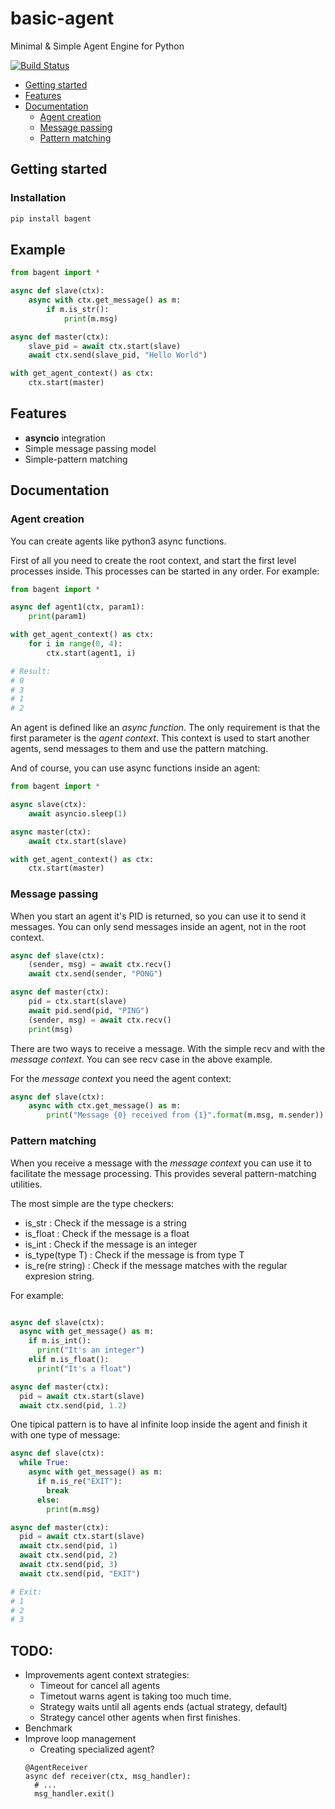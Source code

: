 # basic-agent
Minimal &amp; Simple Agent Engine for Python

[![Build Status](https://travis-ci.org/jepemo/basic-agent.svg?branch=master)](https://travis-ci.org/jepemo/basic-agent)

- [Getting started](#getting-started)
- [Features](#features)
- [Documentation](#documentation)
  - [Agent creation](#agent-creation)
  - [Message passing](#message-passing)
  - [Pattern matching](#pattern-matching)


## Getting started

### Installation

```bash
pip install bagent
```

## Example

```python
from bagent import *

async def slave(ctx):
    async with ctx.get_message() as m:
        if m.is_str():
            print(m.msg)

async def master(ctx):
    slave_pid = await ctx.start(slave)
    await ctx.send(slave_pid, "Hello World")

with get_agent_context() as ctx:
    ctx.start(master)
```

## Features
- **asyncio** integration
- Simple message passing model
- Simple-pattern matching

## Documentation

### Agent creation
You can create agents like python3 async functions.

First of all you need to create the root context, and start the first level processes inside. This processes can be started in any order.
For example:

```python
from bagent import *

async def agent1(ctx, param1):
    print(param1)

with get_agent_context() as ctx:
    for i in range(0, 4):
        ctx.start(agent1, i)

# Result:
# 0
# 3
# 1
# 2
```

An agent is defined like an *async function*. The only requirement is that the first parameter is the *agent context*. This context is used to start another agents, send messages to them and use the pattern matching.

And of course, you can use async functions inside an agent:

```python
from bagent import *

async slave(ctx):
    await asyncio.sleep(1)

async master(ctx):
    await ctx.start(slave)

with get_agent_context() as ctx:
    ctx.start(master)
```

### Message passing

When you start an agent it's PID is returned, so you can use it to send it messages. You can only send messages inside an agent, not in the root context.

```python
async def slave(ctx):
    (sender, msg) = await ctx.recv()
    await ctx.send(sender, "PONG")

async def master(ctx):
    pid = ctx.start(slave)
    await pid.send(pid, "PING")
    (sender, msg) = await ctx.recv()
    print(msg)
```

There are two ways to receive a message. With the simple recv and with the *message context*. You can see recv case in the above example.

For the *message context* you need the agent context:

```python
async def slave(ctx):
    async with ctx.get_message() as m:
        print("Message {0} received from {1}".format(m.msg, m.sender))
```


### Pattern matching

When you receive a message with the *message context* you can use it to facilitate the message processing. This provides several pattern-matching utilities.

The most simple are the type checkers:
 - is_str : Check if the message is a string
 - is_float : Check if the message is a float
 - is_int : Check if the message is an integer
 - is_type(type T) : Check if the message is from type T
 - is_re(re string) : Check if the message matches with the regular expresion string.

For example:
```python

async def slave(ctx):
  async with get_message() as m:
    if m.is_int():
      print("It's an integer")
    elif m.is_float():
      print("It's a float")

async def master(ctx):
  pid = await ctx.start(slave)
  await ctx.send(pid, 1.2)
```

One tipical pattern is to have al infinite loop inside the agent and finish it with one type of message:

```python
async def slave(ctx):
  while True:
    async with get_message() as m:
      if m.is_re("EXIT"):
        break
      else:
        print(m.msg)

async def master(ctx):
  pid = await ctx.start(slave)
  await ctx.send(pid, 1)
  await ctx.send(pid, 2)
  await ctx.send(pid, 3)
  await ctx.send(pid, "EXIT")

# Exit:
# 1
# 2
# 3
```

## TODO:
  - Improvements agent context strategies:
    - Timeout for cancel all agents
    - Timetout warns agent is taking too much time.
    - Strategy waits until all agents ends (actual strategy, default)
    - Strategy cancel other agents when first finishes.
  - Benchmark
  - Improve loop management
    - Creating specialized agent?
    ```python3
    @AgentReceiver
    async def receiver(ctx, msg_handler):
      # ...
      msg_handler.exit()
    ```
